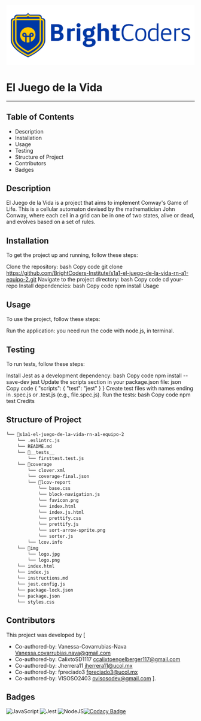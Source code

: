 ![BrightCoders](img/logo.jpg)
# El Juego de la Vida
***

## Table of Contents

* Description 
* Installation 
* Usage 
* Testing 
* Structure of Project
* Contributors
* Badges


## Description

El Juego de la Vida is a project that aims to implement Conway's Game of Life. This is a cellular automaton devised by the mathematician John Conway, where each cell in a grid can be in one of two states, alive or dead, and evolves based on a set of rules.

## Installation

To get the project up and running, follow these steps:

Clone the repository: bash Copy code git clone https://github.com/BrightCoders-Institute/s1a1-el-juego-de-la-vida-rn-a1-equipo-2.git Navigate to the project directory: bash Copy code cd your-repo Install dependencies: bash Copy code npm install Usage

## Usage

To use the project, follow these steps:

Run the application:
you need run the code with node.js, in terminal.

## Testing

To run tests, follow these steps:

Install Jest as a development dependency: bash Copy code npm install --save-dev jest Update the scripts section in your package.json file: json Copy code { "scripts": { "test": "jest" } } Create test files with names ending in .spec.js or .test.js (e.g., file.spec.js). Run the tests: bash Copy code npm test Credits

## Structure of Project

```
└── 📁s1a1-el-juego-de-la-vida-rn-a1-equipo-2
    └── .eslintrc.js
    └── README.md
    └── 📁__tests__
        └── firsttest.test.js
    └── 📁coverage
        └── clover.xml
        └── coverage-final.json
        └── 📁lcov-report
            └── base.css
            └── block-navigation.js
            └── favicon.png
            └── index.html
            └── index.js.html
            └── prettify.css
            └── prettify.js
            └── sort-arrow-sprite.png
            └── sorter.js
        └── lcov.info
    └── 📁img
        └── logo.jpg
        └── logo.png
    └── index.html
    └── index.js
    └── instructions.md
    └── jest.config.js
    └── package-lock.json
    └── package.json
    └── styles.css
```

## Contributors

This project was developed by [
* Co-authored-by: Vanessa-Covarrubias-Nava <Vanessa.covarrubias.nava@gmail.com>
* Co-authored-by: CalixtoSD1117 <ccalixtoengelberger117@gmail.com>
* Co-authored-by: Jherrera11 <jherrera11@ucol.mx>
* Co-authored-by: fpreciado3 <fpreciado3@ucol.mx>
* Co-authored-by: VISOSO2403 <ovisosodev@gmail.com>
].
## Badges

![JavaScript](https://img.shields.io/badge/javascript-%23323330.svg?style=for-the-badge&logo=javascript&logoColor=%23F7DF1E) ![Jest](https://img.shields.io/badge/-jest-%23C21325?style=for-the-badge&logo=jest&logoColor=white) ![NodeJS](https://img.shields.io/badge/node.js-6DA55F?style=for-the-badge&logo=node.js&logoColor=white)[![Codacy Badge](https://app.codacy.com/project/badge/Grade/2a301753032b4ae89882071107164e48)](https://app.codacy.com/gh/BrightCoders-Institute/s1a1-el-juego-de-la-vida-rn-a1-equipo-2/dashboard?utm_source=gh&utm_medium=referral&utm_content=&utm_campaign=Badge_grade)
